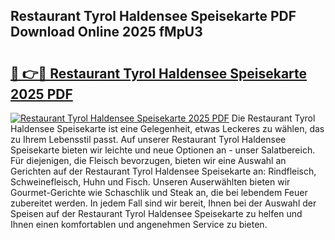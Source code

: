 ## Restaurant Tyrol Haldensee Speisekarte PDF Download Online 2025 fMpU3

# <h2><a href="http://gcanc6x.nevu.top/?p=Restaurant+Tyrol+Haldensee+Speisekarte">🔗 👉🔴 Restaurant Tyrol Haldensee Speisekarte 2025 PDF</a></h2>

[![Restaurant Tyrol Haldensee Speisekarte 2025 PDF](https://i.imgur.com/dBaPXMq.png)](http://gcanc6x.nevu.top/?p=Restaurant+Tyrol+Haldensee+Speisekarte)
Die Restaurant Tyrol Haldensee Speisekarte ist eine Gelegenheit, etwas Leckeres zu wählen, das zu Ihrem Lebensstil passt. Auf unserer Restaurant Tyrol Haldensee Speisekarte bieten wir leichte und neue Optionen an - unser Salatbereich. Für diejenigen, die Fleisch bevorzugen, bieten wir eine Auswahl an Gerichten auf der Restaurant Tyrol Haldensee Speisekarte an: Rindfleisch, Schweinefleisch, Huhn und Fisch. Unseren Auserwählten bieten wir Gourmet-Gerichte wie Schaschlik und Steak an, die bei lebendem Feuer zubereitet werden. In jedem Fall sind wir bereit, Ihnen bei der Auswahl der Speisen auf der Restaurant Tyrol Haldensee Speisekarte zu helfen und Ihnen einen komfortablen und angenehmen Service zu bieten.
